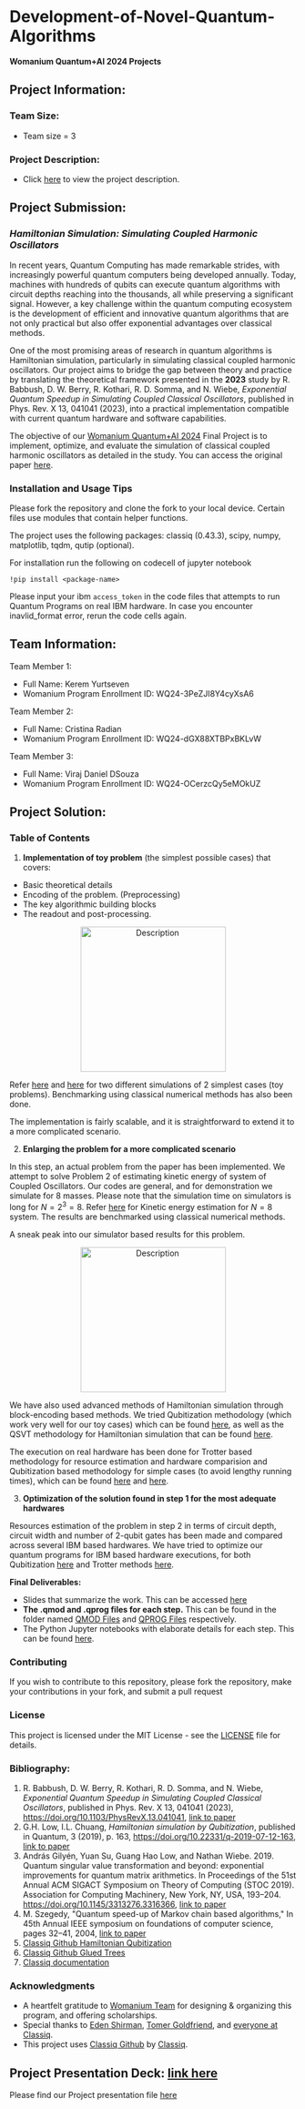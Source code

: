 # Development-of-Novel-Quantum-Algorithms
**Womanium Quantum+AI 2024 Projects**

## Project Information:

### Team Size:
  - Team size = 3

### Project Description:
  - Click [here](https://drive.google.com/file/d/1PGNUShboB4ik_JHZGcIPTh3KYi-aajzp/view?usp=sharing) to view the project description.


## Project Submission:

### ***Hamiltonian Simulation: Simulating Coupled Harmonic Oscillators***

In recent years, Quantum Computing has made remarkable strides, with increasingly powerful quantum computers being developed annually. Today, machines with hundreds of qubits 
can execute quantum algorithms with circuit depths reaching into the thousands, all while preserving a significant signal. However, a key challenge within the quantum computing 
ecosystem is the development of efficient and innovative quantum algorithms that are not only practical but also offer exponential advantages over classical methods.

One of the most promising areas of research in quantum algorithms is Hamiltonian simulation, particularly in simulating classical coupled harmonic oscillators. Our project aims to
bridge the gap between theory and practice by translating the theoretical framework presented in the **2023** study by R. Babbush, D. W. Berry, R. Kothari, R. D. Somma, and N. Wiebe,
*Exponential Quantum Speedup in Simulating Coupled Classical Oscillators*, published in Phys. Rev. X 13, 041041 (2023), into a practical implementation compatible with current quantum 
hardware and software capabilities.

The objective of our [Womanium Quantum+AI 2024](https://womanium.org/Quantum/AI) Final Project is to implement, optimize, and evaluate the simulation of classical coupled harmonic oscillators as detailed in the study. You can access the original paper [here](https://journals.aps.org/prx/abstract/10.1103/PhysRevX.13.041041).


### Installation and Usage Tips

Please fork the repository and clone the fork to your local device. Certain files use modules that contain helper functions. 

The project uses the following packages: classiq (0.43.3), scipy, numpy, matplotlib, tqdm, qutip (optional).

For installation run the following on codecell of jupyter notebook

`!pip install <package-name>` 

Please input your ibm `access_token` in the code files that attempts to run Quantum Programs on real IBM hardware. 
In case you encounter inavlid_format error, rerun the code cells again.

## Team Information:
Team Member 1:
 - Full Name: Kerem Yurtseven
 - Womanium Program Enrollment ID: WQ24-3PeZJI8Y4cyXsA6


Team Member 2:
 - Full Name: Cristina Radian
 - Womanium Program Enrollment ID: WQ24-dGX88XTBPxBKLvW


Team Member 3:
 - Full Name: Viraj Daniel DSouza
 - Womanium Program Enrollment ID: WQ24-OCerzcQy5eMOkUZ


## Project Solution:

### Table of Contents

1. **Implementation of toy problem** (the simplest possible cases) that covers:
- Basic theoretical details 
- Encoding of the problem. (Preprocessing)
- The key algorithmic building blocks
- The readout and post-processing.
<p align="center">
<img src="https://github.com/user-attachments/assets/0e59441e-b1e3-4f41-8410-d5be388b8bde" alt="Description" width="255">
</p>

Refer [here](https://github.com/virajd98/Abstract-Oscillators/blob/merge-private-repo/Notebooks/ToySuzuki.ipynb) and [here](https://github.com/virajd98/Abstract-Oscillators/blob/merge-private-repo/Notebooks/ToyExponentiation.ipynb) for two different simulations of 2 simplest cases (toy problems). Benchmarking using classical numerical methods has also been done. 

The implementation is fairly scalable, and it is straightforward to extend it to a more complicated scenario.

2) **Enlarging the problem for a more complicated scenario**

In this step, an actual problem from the paper has been implemented. We attempt to solve Problem 2 of estimating kinetic energy of system of Coupled Oscillators. Our codes are general, and for demonstration we simulate for $8$ masses. Please note that the simulation time on simulators is long for $N=2^3=8$. Refer [here](https://github.com/virajd98/Abstract-Oscillators/blob/merge-private-repo/Notebooks/KineticEnergyEstimationProblem2.ipynb) for Kinetic energy estimation for $N=8$ system. The results are benchmarked using classical numerical methods. 

A sneak peak into our simulator based results for this problem. 

<p align="center">
<img src="https://github.com/virajd98/Abstract-Oscillators-Pvt-/blob/main/Figures/Kinetic%20Energy%20Comparision.PNG" alt="Description" width="255">
</p>

We have also used advanced methods of Hamiltonian simulation through block-encoding based methods. We tried Qubitization methodology (which work very well for our toy cases) which can be found [here](https://github.com/virajd98/Abstract-Oscillators/blob/merge-private-repo/Notebooks/ToyQubitization.ipynb), as well as the QSVT methodology for Hamiltonian simulation that can be found [here](https://github.com/virajd98/Abstract-Oscillators/blob/merge-private-repo/Notebooks/QSVTapproach.ipynb). 

The execution on real hardware has been done for Trotter based methodology for resource estimation and hardware comparision and Qubitization based methodology for simple cases (to avoid lengthy running times), which can be found [here](https://github.com/virajd98/Abstract-Oscillators/blob/merge-private-repo/Notebooks/OptimizationKineticEnergyEstimation.ipynb) and [here](https://github.com/virajd98/Abstract-Oscillators/blob/merge-private-repo/Notebooks/HardwareSimulationwithQubitization.ipynb).

 
3) **Optimization of the solution found in step 1 for the most adequate hardwares**

Resources estimation of the problem in step 2 in terms of circuit depth, circuit width and number of 2-qubit gates has been made and compared across several IBM based hardwares. We have tried to optimize our quantum programs for IBM based hardware executions, for both Qubitization [here](https://github.com/virajd98/Abstract-Oscillators/blob/merge-private-repo/Notebooks/OptimalQubitizationKineticEnergyEstimation.ipynb) and Trotter methods [here](https://github.com/virajd98/Abstract-Oscillators/blob/merge-private-repo/Notebooks/OptimizationKineticEnergyEstimation.ipynb). 


**Final Deliverables:**

- Slides that summarize the work. This can be accessed [here](https://github.com/virajd98/Abstract-Oscillators/blob/merge-private-repo/Womanium-NovelQAlgs-Abstract-Oscillators.pdf)
- **The .qmod and .qprog files for each step.** This can be found in the folder named [QMOD Files](https://github.com/virajd98/Abstract-Oscillators/tree/merge-private-repo/QMOD%20Files) and [QPROG Files](https://github.com/virajd98/Abstract-Oscillators/tree/merge-private-repo/QPROG%20Files) respectively. 
- The Python Jupyter notebooks with elaborate details for each step. This can be found [here](https://github.com/virajd98/Abstract-Oscillators/tree/merge-private-repo/Notebooks).


### Contributing

If you wish to contribute to this repository, please fork the repository, make your contributions in your fork, and submit a pull request


### License

This project is licensed under the MIT License - see the [LICENSE](MIT-LICENSE.txt) file for details.

### Bibliography:

1. R. Babbush, D. W. Berry, R. Kothari, R. D. Somma, and N. Wiebe, *Exponential Quantum Speedup in Simulating Coupled Classical Oscillators*, published in Phys. Rev. X 13, 041041 (2023), https://doi.org/10.1103/PhysRevX.13.041041, [link to paper](https://journals.aps.org/prx/abstract/10.1103/PhysRevX.13.041041)
2. G.H. Low, I.L. Chuang, *Hamiltonian simulation by Qubitization*, published in Quantum, 3 (2019), p. 163, 	https://doi.org/10.22331/q-2019-07-12-163, [link to paper](https://quantum-journal.org/papers/q-2019-07-12-163/)
3. András Gilyén, Yuan Su, Guang Hao Low, and Nathan Wiebe. 2019. Quantum singular value transformation and beyond: exponential improvements for quantum matrix arithmetics. In Proceedings of the 51st Annual ACM SIGACT Symposium on Theory of Computing (STOC 2019). Association for Computing Machinery, New York, NY, USA, 193–204. https://doi.org/10.1145/3313276.3316366, [link to paper](https://dl.acm.org/doi/10.1145/3313276.3316366)
4. M. Szegedy, "Quantum speed-up of Markov chain based algorithms," In 45th Annual IEEE symposium on foundations of computer science, pages 32–41, 2004, [link to paper](https://ieeexplore.ieee.org/abstract/document/1366222)
5. [Classiq Github Hamiltonian Qubitization](https://github.com/Classiq/classiq-library/tree/9c43f05f3d498c8c72be7dcb3ecdaba85d9abd6e/tutorials/hamiltonian_simulation/hamiltonian_simulation_with_block_encoding)
6.  [Classiq Github Glued Trees](https://github.com/Classiq/classiq-library/blob/9c43f05f3d498c8c72be7dcb3ecdaba85d9abd6e/algorithms/glued_trees/glued_trees.ipynb#L4)
7. [Classiq documentation](https://docs.classiq.io/latest/)


### Acknowledgments

- A heartfelt gratitude to [Womanium Team](https://womanium.org/Quantum/AI) for designing & organizing this program, and offering scholarships. 
- Special thanks to [Eden Shirman](https://www.linkedin.com/in/eden-schirman-71bb7a1b9/?originalSubdomain=il), [Tomer Goldfriend](https://www.linkedin.com/in/tomer-goldfriend-3422341b2/), and [everyone at Classiq](https://app.slack.com/client/T04KVKJKKFY/search).
- This project uses [Classiq Github](https://github.com/Classiq/classiq-library/tree/main) by [Classiq](https://www.classiq.io/).


## Project Presentation Deck: [link here](Womanium-NovelQAlgs-Abstract-Oscillators.pdf)

Please find our Project presentation file [here](https://github.com/virajd98/Abstract-Oscillators/blob/merge-private-repo/Womanium-NovelQAlgs-Abstract-Oscillators.pdf)
